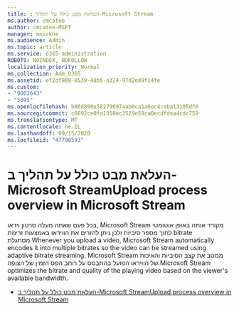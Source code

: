 ```yaml
---
title: העלאת מבט כולל על תהליך ב-Microsoft Stream
ms.author: cmcatee
author: cmcatee-MSFT
manager: mnirkhe
ms.audience: Admin
ms.topic: article
ms.service: o365-administration
ROBOTS: NOINDEX, NOFOLLOW
localization_priority: Normal
ms.collection: Adm_O365
ms.assetid: ef2df989-8539-48b5-a324-97d2e09f14fe
ms.custom:
- "9002643"
- "5095"
ms.openlocfilehash: b86d899a58279697aab8ca1a6ec4ceba13105df6
ms.sourcegitcommit: c6692ce0fa1358ec3529e59ca0ecdfdea4cdc759
ms.translationtype: MT
ms.contentlocale: he-IL
ms.lasthandoff: 09/15/2020
ms.locfileid: "47798593"
---
```

# <a name="upload-process-overview-in-microsoft-stream"></a><span data-ttu-id="1b2e8-102">העלאת מבט כולל על תהליך ב-Microsoft Stream</span><span class="sxs-lookup"><span data-stu-id="1b2e8-102">Upload process overview in Microsoft Stream</span></span>

<span data-ttu-id="1b2e8-103">בכל פעם שאתה מעלה סרטון וידאו, Microsoft Stream מקודד אותה באופן אוטומטי לתוך מספר סיביות ולכן ניתן להזרים את הווידאו באמצעות זרימת bitrate מסתגלת.</span><span class="sxs-lookup"><span data-stu-id="1b2e8-103">Whenever you upload a video, Microsoft Stream automatically encodes it into multiple bitrates so the video can be streamed using adaptive bitrate streaming.</span></span> <span data-ttu-id="1b2e8-104">Microsoft Stream ממטב את קצב הסיביות והאיכות של הווידאו הפועל בהתבסס על רוחב הפס הזמין של הצופה.</span><span class="sxs-lookup"><span data-stu-id="1b2e8-104">Microsoft Stream optimizes the bitrate and quality of the playing video based on the viewer's available bandwidth.</span></span>

- [<span data-ttu-id="1b2e8-105">העלאת מבט כולל על תהליך ב-Microsoft Stream</span><span class="sxs-lookup"><span data-stu-id="1b2e8-105">Upload process overview in Microsoft Stream</span></span>](https://docs.microsoft.com/stream/upload-process-overview)
